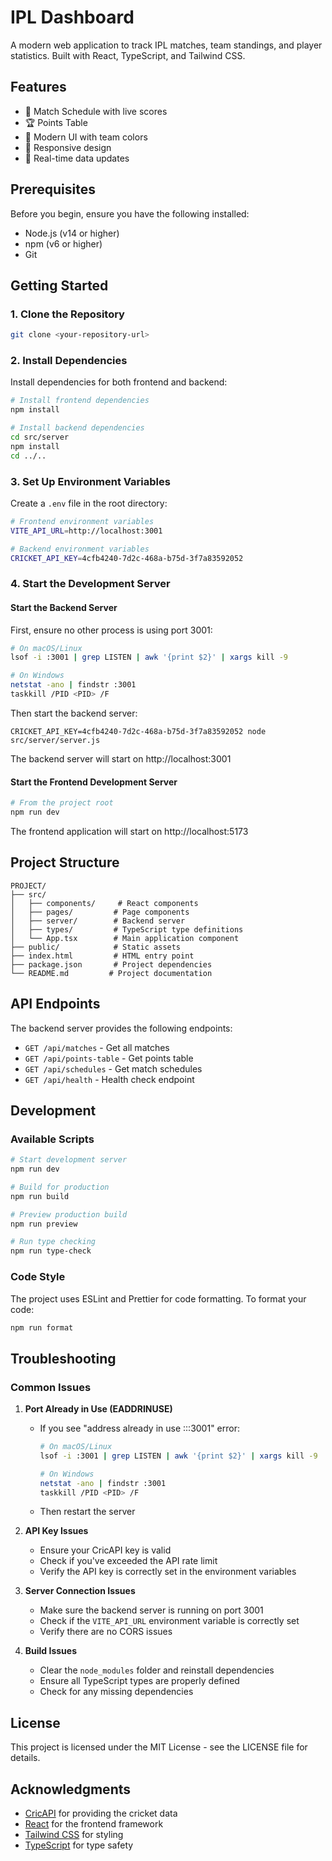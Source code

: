 # IPL Dashboard

A modern web application to track IPL matches, team standings, and player statistics. Built with React, TypeScript, and Tailwind CSS.

## Features

- 📅 Match Schedule with live scores
- 🏆 Points Table
- 🎨 Modern UI with team colors
- 📱 Responsive design
- 🔄 Real-time data updates

## Prerequisites

Before you begin, ensure you have the following installed:
- Node.js (v14 or higher)
- npm (v6 or higher)
- Git

## Getting Started

### 1. Clone the Repository

```bash
git clone <your-repository-url>
```

### 2. Install Dependencies

Install dependencies for both frontend and backend:

```bash
# Install frontend dependencies
npm install

# Install backend dependencies
cd src/server
npm install
cd ../..
```

### 3. Set Up Environment Variables

Create a `.env` file in the root directory:

```bash
# Frontend environment variables
VITE_API_URL=http://localhost:3001

# Backend environment variables
CRICKET_API_KEY=4cfb4240-7d2c-468a-b75d-3f7a83592052
```

### 4. Start the Development Server

#### Start the Backend Server

First, ensure no other process is using port 3001:

```bash
# On macOS/Linux
lsof -i :3001 | grep LISTEN | awk '{print $2}' | xargs kill -9

# On Windows
netstat -ano | findstr :3001
taskkill /PID <PID> /F
```

Then start the backend server:

```CRICKET_API_KEY=4cfb4240-7d2c-468a-b75d-3f7a83592052 node src/server/server.js```

The backend server will start on http://localhost:3001

#### Start the Frontend Development Server

```bash
# From the project root
npm run dev
```

The frontend application will start on http://localhost:5173

## Project Structure

```
PROJECT/
├── src/
│   ├── components/     # React components
│   ├── pages/         # Page components
│   ├── server/        # Backend server
│   ├── types/         # TypeScript type definitions
│   └── App.tsx        # Main application component
├── public/            # Static assets
├── index.html         # HTML entry point
├── package.json       # Project dependencies
└── README.md         # Project documentation
```

## API Endpoints

The backend server provides the following endpoints:

- `GET /api/matches` - Get all matches
- `GET /api/points-table` - Get points table
- `GET /api/schedules` - Get match schedules
- `GET /api/health` - Health check endpoint

## Development

### Available Scripts

```bash
# Start development server
npm run dev

# Build for production
npm run build

# Preview production build
npm run preview

# Run type checking
npm run type-check
```

### Code Style

The project uses ESLint and Prettier for code formatting. To format your code:

```bash
npm run format
```

## Troubleshooting

### Common Issues

1. **Port Already in Use (EADDRINUSE)**
   - If you see "address already in use :::3001" error:
     ```bash
     # On macOS/Linux
     lsof -i :3001 | grep LISTEN | awk '{print $2}' | xargs kill -9
     
     # On Windows
     netstat -ano | findstr :3001
     taskkill /PID <PID> /F
     ```
   - Then restart the server

2. **API Key Issues**
   - Ensure your CricAPI key is valid
   - Check if you've exceeded the API rate limit
   - Verify the API key is correctly set in the environment variables

3. **Server Connection Issues**
   - Make sure the backend server is running on port 3001
   - Check if the `VITE_API_URL` environment variable is correctly set
   - Verify there are no CORS issues

4. **Build Issues**
   - Clear the `node_modules` folder and reinstall dependencies
   - Ensure all TypeScript types are properly defined
   - Check for any missing dependencies

## License

This project is licensed under the MIT License - see the LICENSE file for details.

## Acknowledgments

- [CricAPI](https://cricapi.com/) for providing the cricket data
- [React](https://reactjs.org/) for the frontend framework
- [Tailwind CSS](https://tailwindcss.com/) for styling
- [TypeScript](https://www.typescriptlang.org/) for type safety 